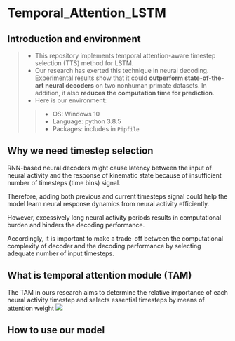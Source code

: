 # Temporal_Attention_LSTM

## Introduction and environment

> * This repository implements temporal attention-aware timestep selection (TTS) method for LSTM. 
> * Our research has exerted this technique in neural decoding. Experimental results show that it could **outperform state-of-the-art neural decoders** on two nonhuman primate datasets. In addition, it also **reduces the computation time for prediction**.
> * Here is our environment: 
>> * OS: Windows 10
>>* Language: python 3.8.5
>>* Packages: includes in `Pipfile`

## Why we need timestep selection

RNN-based neural decoders might cause latency between the input of neural activity and the response of kinematic state because of insufficient number of timesteps (time bins) signal.

Therefore, adding both previous and current timesteps signal could help the model learn neural response dynamics from neural activity efficiently. 

However, excessively long neural activity periods results in computational burden and hinders the decoding performance.  

Accordingly, it is important to make a trade-off between the computational complexity of decoder and the decoding performance by selecting adequate number of input timesteps.

## What is temporal attention module (TAM)

The TAM in ours research aims to determine the relative importance of each neural activity timestep and selects essential timesteps by means of attention weight <img src="https://latex.codecogs.com/gif.latex?a_{\tau}"/> 



## How to use our model

 

